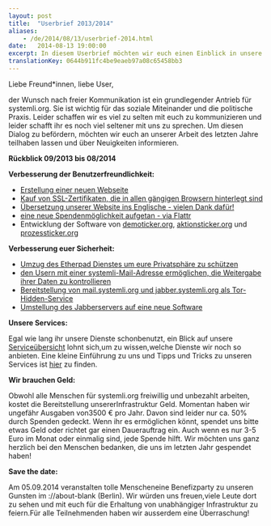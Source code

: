 ```yaml
---
layout: post
title:  "Userbrief 2013/2014"
aliases:
    - /de/2014/08/13/userbrief-2014.html
date:   2014-08-13 19:00:00
excerpt: In diesem Userbrief möchten wir euch einen Einblick in unsere Arbeit der letzten anderthalb Jahre bieten und euch einen Überblick geben, was wir getan haben um unsere Services zu verbessern.
translationKey: 0644b911fc4be9eaeb97a08c65458bb3
---
```

Liebe Freund*innen, liebe User,

der Wunsch nach freier Kommunikation ist ein grundlegender Antrieb für systemli.org. Sie ist wichtig für das soziale Miteinander und die politische Praxis.
 Leider schaffen wir es viel zu selten mit euch zu kommunizieren und leider schafft ihr es noch viel seltener mit uns zu sprechen.
Um diesen Dialog zu befördern, möchten wir euch an unserer Arbeit des letzten Jahre teilhaben lassen und über Neuigkeiten informieren.

**Rückblick 09/2013 bis 08/2014**

**Verbesserung der Benutzerfreundlichkeit:**

- [Erstellung einer neuen Webseite](https://systemli.org)
- [Kauf von SSL-Zertifikaten, die in allen gängigen Browsern hinterlegt sind](https://www.systemli.org/de/2014/03/31/Wechsel-der-SSL-Zertifikate.html)    
- [Übersetzung unserer Website ins Englische - vielen Dank dafür!](https://systemli.org/en/index.html)
- [eine neue Spendenmöglichkeit aufgetan - via Flattr](https://www.systemli.org/support-us.html)
- Entwicklung der Software von [demoticker.org](http://www.demoticker.org), [aktionsticker.org](http://www.aktionsticker.org) und [prozessticker.org](http://www.prozessticker.org)

**Verbesserung euer Sicherheit:**

- [Umzug des Etherpad Dienstes um eure Privatsphäre zu schützen](https://www.systemli.org/de/2013/12/21/wartungsarbeiten-an-unserem-etherpad-dienst.html)
- [den Usern mit einer systemli-Mail-Adresse ermöglichen, die Weitergabe ihrer Daten zu kontrollieren](https://www.systemli.org/de/2014/06/29/nutzerdatenweitergabe-verfolgen.html)
- [Bereitstellung von mail.systemli.org und jabber.systemli.org als Tor-Hidden-Service](https://www.systemli.org/de/2014/07/09/mail-und-jabber-als-tor-hiddenservice.html)
- [Umstellung des Jabberservers auf eine neue Software](https://www.systemli.org/de/2014/01/21/umstellung-jabber-server.html)

**Unsere Services:**

Egal wie lang ihr unsere Dienste schonbenutzt, ein Blick auf unsere [Serviceübersicht](https://www.systemli.org/service/index.html) lohnt sich,um zu wissen,welche Dienste wir noch so anbieten.
Eine kleine Einführung zu uns und Tipps und Tricks zu unseren Services ist [hier](https://www.systemli.org/welcome.html) zu finden.

**Wir brauchen Geld:**

Obwohl alle Menschen für systemli.org freiwillig und unbezahlt arbeiten, kostet die Bereitstellung unsererInfrastruktur Geld.
Momentan haben wir ungefähr Ausgaben von3500 € pro Jahr. Davon sind leider nur ca. 50% durch Spenden gedeckt.
Wenn ihr es ermöglichen könnt, spendet uns bitte etwas Geld oder richtet gar einen Dauerauftrag ein. Auch wenn es nur 3-5 Euro im Monat oder einmalig sind, jede Spende hilft.
Wir möchten uns ganz herzlich bei den Menschen bedanken, die uns im letzten Jahr gespendet haben!

**Save the date:**

Am 05.09.2014 veranstalten tolle Menscheneine Benefizparty zu unseren Gunsten im ://about-blank (Berlin). Wir würden uns freuen,viele Leute dort zu sehen und mit euch für die Erhaltung von unabhängiger Infrastruktur zu feiern.Für alle Teilnehmenden haben wir ausserdem eine Überraschung!

